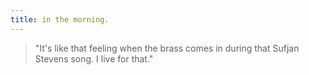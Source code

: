 ```yaml
---
title: in the morning.
---
```

> "It's like that feeling when the brass comes in during that Sufjan Stevens song. I live for that."